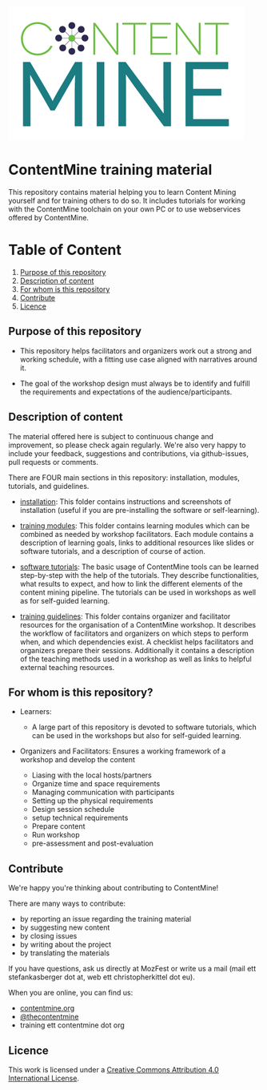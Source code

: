 ![ContentMine logo](https://github.com/ContentMine/assets/blob/master/png/Content_mine(small).png)


# ContentMine training material

This repository contains material helping you to learn Content Mining yourself and for training others to do so. It includes tutorials for working with the ContentMine toolchain on your own PC or to use webservices offered by ContentMine.


# Table of Content

1. [Purpose of this repository](#purpose-of-this-repository)
1. [Description of content](#description-of-content)
1. [For whom is this repository](#for-whom-is-this-repository)
1. [Contribute](#contribute)
1. [Licence](#licence)

## Purpose of this repository

* This repository helps facilitators and organizers work out a strong and working schedule, with a fitting use case aligned with narratives around it.

* The goal of the workshop design must always be to identify and fulfill the requirements and expectations of the audience/participants.

## Description of content

The material offered here is subject to continuous change and improvement, so please check again regularly. We're also very happy to include your feedback, suggestions and contributions, via github-issues, pull requests or comments.

There are FOUR main sections in this repository: installation, modules, tutorials, and guidelines.

* [installation](vm-installation): This folder contains instructions and screenshots of installation (useful if you are pre-installing the software or self-learning).

* [training modules](training-modules): This folder contains learning modules which can be combined as needed by workshop facilitators.
Each module contains a description of learning goals, links to additional resources like slides or software tutorials, and a description of course of action.

* [software tutorials](software-tutorials): The basic usage of ContentMine tools can be learned step-by-step with the help of the tutorials. They describe functionalities, what results to expect, and how to link the different elements of the content mining pipeline. The tutorials can be used in workshops as well as for self-guided learning.

* [training guidelines](training-guidelines): This folder contains organizer and facilitator resources for the organisation of a ContentMine workshop. It describes the workflow of facilitators and organizers on which steps to perform when, and which dependencies exist. A checklist helps facilitators and organizers prepare their sessions. Additionally it contains a description of the teaching methods used in a workshop as well as links to helpful external teaching resources.


## For whom is this repository?

* Learners:
  * A large part of this repository is devoted to software tutorials, which can be used in the workshops but also for self-guided learning.

* Organizers and Facilitators: Ensures a working framework of a workshop and develop the content
  * Liasing with the local hosts/partners
  * Organize time and space requirements
  * Managing communication with participants
  * Setting up the physical requirements
  * Design session schedule
  * setup technical requirements
  * Prepare content 
  * Run workshop
  * pre-assessment and post-evaluation


## Contribute

We're happy you're thinking about contributing to ContentMine!

There are many ways to contribute:
- by reporting an issue regarding the training material
- by suggesting new content
- by closing issues
- by writing about the project
- by translating the materials

If you have questions, ask us directly at MozFest or write us a mail (mail ett stefankasberger dot at, web ett christopherkittel dot eu).

When you are online, you can find us:
- [contentmine.org](http://contentmine.org)
- [@thecontentmine](http://twitter.com/thecontentmine)
- training ett contentmine dot org

## Licence

This work is licensed under a [Creative Commons Attribution 4.0 International License](http://creativecommons.org/licenses/by/4.0/). 
